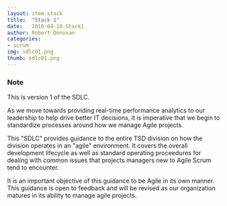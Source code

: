 ```yaml
---
layout: item-stack
title:  "Stack 1"
date:   2016-04-18-Stack1
author: Robert Donovan
categories:
- scrum
img: sdlc01.png
thumb: sdlc01.png
---
```


<div class="panel panel-info">
  <div class="panel-heading">
    <h3 class="panel-title">Note</h3>
  </div>
  <div class="panel-body">
    This is version 1 of the SDLC.
  </div>
</div>


As we move towards providing real-time performance analytics to our leadership to help drive better IT decisions, it is imperative that we begin to standardize processes around how we manage Agile projects.

This "SDLC" provides guidance to the entire TSD division on how the division operates in an "agile" environment. It covers the overall development lifecycle as well as standard operating proceedures for dealing with common issues that projects managers new to Agile Scrum tend to encounter.

It is an important objective of this guidance to be Agile in its own manner. This guidance is open to feedback and will be revised as our organization matures in its ability to manage agile projects.


